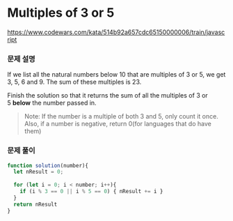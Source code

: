 # Multiples of 3 or 5

https://www.codewars.com/kata/514b92a657cdc65150000006/train/javascript

### 문제 설명

If we list all the natural numbers below 10 that are multiples of 3 or 5, we get 3, 5, 6 and 9. The sum of these multiples is 23.

Finish the solution so that it returns the sum of all the multiples of 3 or 5 **below** the number passed in.

> Note: If the number is a multiple of both 3 and 5, only count it once. Also, if a number is negative, return 0(for languages that do have them)

### 문제 풀이

```jsx
function solution(number){
  let nResult = 0;
  
  for (let i = 0; i < number; i++){
    if (i % 3 == 0 || i % 5 == 0) { nResult += i }
  }
  return nResult
}
```
